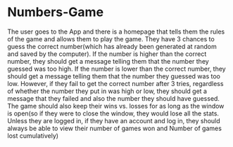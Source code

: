# Numbers-Game
The user goes to the App and there is a homepage that tells them the rules of the game and allows them to play the game.  They have 3 chances to guess the correct number(which has already been generated at random and saved by the computer). If the number is higher than the correct number, they should get a message telling them that the number they guessed was too high. If the number is lower than the correct number, they should get a message telling them that the number they guessed was too low. However, if they fail to get the correct number after 3 tries, regardless of whether the number they put in was high or low, they should get a message that they failed and also the number they should have guessed.  The game should also keep their wins vs. losses for as long as the window is open(so if they were to close the window, they would lose all  the stats. Unless they are logged in, if they have an account and log in, they should always be able to view their  number of games won and Number of games lost cumulatively)
